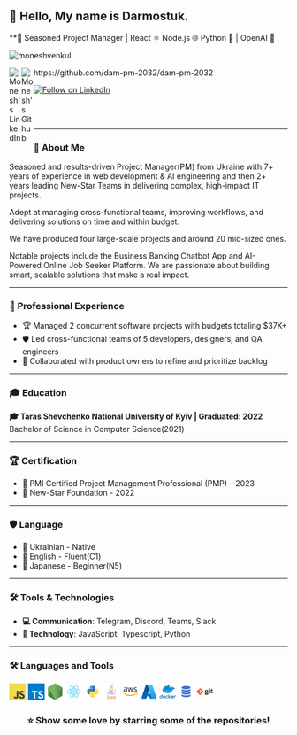 ## 👋 Hello, My name is Darmostuk.

**🚀 Seasoned Project Manager | React ⚛️ Node.js 🌐 Python 🐍 |  OpenAI 🧠

<p align="left"> <img src="https://komarev.com/ghpvc/?username=moneshvenkul&base=100000&label=Profile%20Views&color=brightgreen&style=for-the-badge" alt="moneshvenkul" /> </p>
https://github.com/dam-pm-2032/dam-pm-2032
<a href="https://www.linkedin.com/in/monesh-venkul-vommi-8a80b6174/">
  <img align="left" alt="Monesh's LinkedIn" width="22px" src="https://cdn.jsdelivr.net/npm/simple-icons@v3/icons/linkedin.svg" />
</a>
<a href="https://github.com/moneshvenkul">
  <img align="left" alt="Monesh's Github" width="22px" src="https://cdn.jsdelivr.net/npm/simple-icons@v3/icons/github.svg" />
</a>


[![Follow on LinkedIn](https://img.shields.io/badge/Follow%20on%20LinkedIn-%230A66C2.svg?style=for-the-badge&logo=LinkedIn&logoColor=white)](https://www.linkedin.com/comm/mynetwork/discovery-see-all?usecase=PEOPLE_FOLLOWS&followMember=monesh-venkul-vommi-8a80b6174)


<br/>
<br/>

---

### 🌟 **About Me**

Seasoned and results-driven Project Manager(PM) from Ukraine with 7+ years of experience in web development & AI engineering and then 2+ years leading New-Star Teams in delivering complex, high-impact IT projects.

Adept at managing cross-functional teams, improving workflows, and delivering solutions on time and within budget.

We have produced four large-scale projects and around 20 mid-sized ones. 

Notable projects include the Business Banking Chatbot App and AI-Powered Online Job Seeker Platform. We are passionate about building smart, scalable solutions that make a real impact.

---

### 💼 **Professional Experience**

  - 🏆 Managed 2 concurrent software projects with budgets totaling $37K+
  - 🛡️ Led cross-functional teams of 5 developers, designers, and QA engineers
  - 🤝 Collaborated with product owners to refine and prioritize backlog

---

### 🎓 **Education**

  **🎓 Taras Shevchenko National University of Kyiv | Graduated: 2022**
    Bachelor of Science in Computer Science(2021)

---

### 🏆 **Certification**

  - 🏅 PMI Certified Project Management Professional (PMP) – 2023
  - 🚀 New-Star Foundation - 2022
  
---

### 🛡️ **Language**

  - 🔹 Ukrainian - Native
  - 🔹 English - Fluent(C1)
  - 🔹 Japanese - Beginner(N5)
  
---

### 🛠️ **Tools & Technologies**

- **💻 Communication**: Telegram, Discord, Teams, Slack
- **🌟 Technology**: JavaScript, Typescript, Python

---

### 🛠️ **Languages and Tools**

<p align="left">
  <img height="30" src="https://raw.githubusercontent.com/github/explore/main/topics/javascript/javascript.png">
  <img height="30" src="https://raw.githubusercontent.com/github/explore/main/topics/typescript/typescript.png">
  <img height="30" src="https://raw.githubusercontent.com/github/explore/main/topics/nodejs/nodejs.png">
  <img height="30" src="https://raw.githubusercontent.com/github/explore/main/topics/react/react.png">
  <img height="30" src="https://raw.githubusercontent.com/github/explore/main/topics/python/python.png">
  <img height="30" src="https://raw.githubusercontent.com/github/explore/main/topics/java/java.png">
  <img height="30" src="https://raw.githubusercontent.com/github/explore/main/topics/aws/aws.png">
  <img height="30" src="https://raw.githubusercontent.com/github/explore/main/topics/azure/azure.png">
  <img height="30" src="https://raw.githubusercontent.com/github/explore/main/topics/docker/docker.png">
  <img height="30" src="https://raw.githubusercontent.com/github/explore/main/topics/sql/sql.png">
  <img height="30" src="https://raw.githubusercontent.com/github/explore/main/topics/git/git.png">
</p>

<div align="center">

### ⭐ Show some love by starring some of the repositories!

</div>

